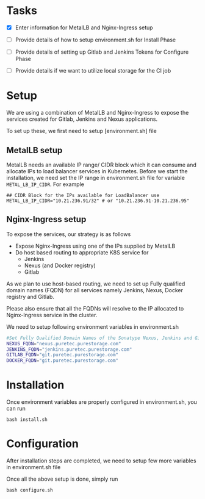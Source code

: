 # Tasks
- [x] Enter information for MetalLB and Nginx-Ingress setup
- [ ] Provide details of how to setup environment.sh for Install Phase
- [ ] Provide details of setting up Gitlab and Jenkins Tokens for Configure Phase
- [ ] Provide details if we want to utilize local storage for the CI job


# Setup
We are using a combination of MetalLB and Nginx-Ingress to expose the services created for Gitlab, Jenkins and Nexus applications.

To set up these, we first need to setup [environment.sh] file

## MetalLB setup
MetalLB needs an available IP range/ CIDR block which it can consume and allocate IPs to load balancer services in Kubernetes. Before we start the installation, we need set the IP range in environment.sh file for variable ` METAL_LB_IP_CIDR`. For example
```shell
## CIDR Block for the IPs available for LoadBalancer use
METAL_LB_IP_CIDR="10.21.236.91/32" # or "10.21.236.91-10.21.236.95"
```

## Nginx-Ingress setup
To expose the services, our strategy is as follows
* Expose Nginx-Ingress using one of the IPs supplied by MetalLB
* Do host based routing to appropriate K8S service for
  * Jenkins
  * Nexus (and Docker registry)
  * Gitlab

As we plan to use host-based routing, we need to set up Fully qualified domain names (FQDN) for all services namely Jenkins, Nexus, Docker registry and Gitlab.

Please also ensure that all the FQDNs will resolve to the IP allocated to Nginx-Ingress service in the cluster.

We need to setup following environment variables in environment.sh

```bash
#Set Fully Qualified Domain Names of the Sonatype Nexus, Jenkins and GitLab services in Kubernetes
NEXUS_FQDN="nexus.puretec.purestorage.com"
JENKINS_FQDN="jenkins.puretec.purestorage.com"
GITLAB_FQDN="git.puretec.purestorage.com"
DOCKER_FQDN="git.puretec.purestorage.com"
```

# Installation
Once environment variables are properly configured in environment.sh, you can run 

```shell
bash install.sh
```
# Configuration
After installation steps are completed, we need to setup few more variables in environment.sh file

Once all the above setup is done, simply run

```shell
bash configure.sh
```

